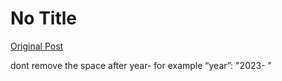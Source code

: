 # No Title

[Original Post](https://discourse.onlinedegree.iitm.ac.in/t/165959/28)

<p>dont remove the space after year- for example “year”: "2023- "</p>